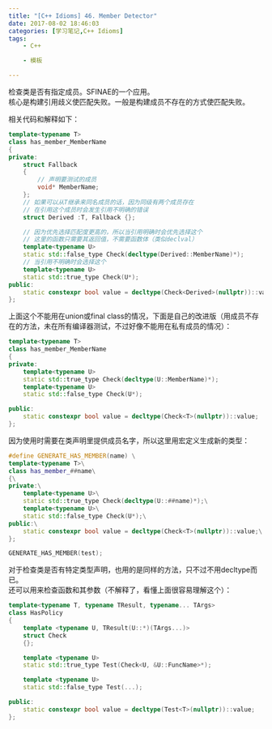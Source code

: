 ```yaml
---
title: "[C++ Idioms] 46. Member Detector"
date: 2017-08-02 18:46:03
categories: [学习笔记,C++ Idioms]
tags:
    - C++

    - 模板

---
```

检查类是否有指定成员。<!--more-->SFINAE的一个应用。  
核心是构建引用歧义使匹配失败。一般是构建成员不存在的方式使匹配失败。  

相关代码和解释如下：
```cpp
template<typename T>
class has_member_MemberName
{
private:
	struct Fallback
	{
		// 声明要测试的成员
		void* MemberName;
	};
	// 如果可以从T继承来同名成员的话，因为同级有两个成员存在
	// 在引用这个成员时会发生引用不明确的错误	
	struct Derived :T, Fallback {};

	// 因为优先选择匹配度更高的，所以当引用明确时会优先选择这个
	// 这里的函数只需要其返回值，不需要函数体（类似declval）
	template<typename U>
	static std::false_type Check(decltype(Derived::MemberName)*);
	// 当引用不明确时会选择这个
	template<typename U>
	static std::true_type Check(U*);
public:
	static constexpr bool value = decltype(Check<Derived>(nullptr))::value;
};

```

上面这个不能用在union或final class的情况，下面是自己的改进版（用成员不存在的方法，未在所有编译器测试，不过好像不能用在私有成员的情况）：
```cpp
template<typename T>
class has_member_MemberName
{
private:
	template<typename U>
	static std::true_type Check(decltype(U::MemberName)*);
	template<typename U>
	static std::false_type Check(U*);

public:
	static constexpr bool value = decltype(Check<T>(nullptr))::value;
};
```

因为使用时需要在类声明里提供成员名字，所以这里用宏定义生成新的类型：
```cpp
#define GENERATE_HAS_MEMBER(name) \
template<typename T>\
class has_member_##name\
{\
private:\
	template<typename U>\
	static std::true_type Check(decltype(U::##name)*);\
	template<typename U>\
	static std::false_type Check(U*);\
public:\
	static constexpr bool value = decltype(Check<T>(nullptr))::value;\
};

GENERATE_HAS_MEMBER(test);
```
对于检查类是否有特定类型声明，也用的是同样的方法，只不过不用decltype而已。  
还可以用来检查函数和其参数（不解释了，看懂上面很容易理解这个）：
```cpp
template<typename T, typename TResult, typename... TArgs>
class HasPolicy
{
	template <typename U, TResult(U::*)(TArgs...)>
	struct Check
	{};

	template <typename U>
	static std::true_type Test(Check<U, &U::FuncName>*);

	template <typename U>
	static std::false_type Test(...);

public:
	static constexpr bool value = decltype(Test<T>(nullptr))::value;
};
```

